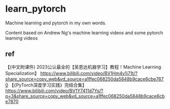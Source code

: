 # learn_pytorch
Machine learning and pytorch in my own words.

Content based on Andrew Ng's machine learning videos and some pytorch learning videos

## ref
【(中文附课件) 2023公认最全的【吴恩达机器学习】教程！Machine Learning Specialization】 https://www.bilibili.com/video/BV1Hm4y1i71t/?share_source=copy_web&vd_source=a1ffec068250da5848b9cace6cbe7870
【《PyTorch深度学习实践》完结合集】 https://www.bilibili.com/video/BV1Y7411d7Ys/?p=3&share_source=copy_web&vd_source=a1ffec068250da5848b9cace6cbe7870